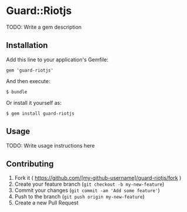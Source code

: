 # Guard::Riotjs

TODO: Write a gem description

## Installation

Add this line to your application's Gemfile:

    gem 'guard-riotjs'

And then execute:

    $ bundle

Or install it yourself as:

    $ gem install guard-riotjs

## Usage

TODO: Write usage instructions here

## Contributing

1. Fork it ( https://github.com/[my-github-username]/guard-riotjs/fork )
2. Create your feature branch (`git checkout -b my-new-feature`)
3. Commit your changes (`git commit -am 'Add some feature'`)
4. Push to the branch (`git push origin my-new-feature`)
5. Create a new Pull Request
